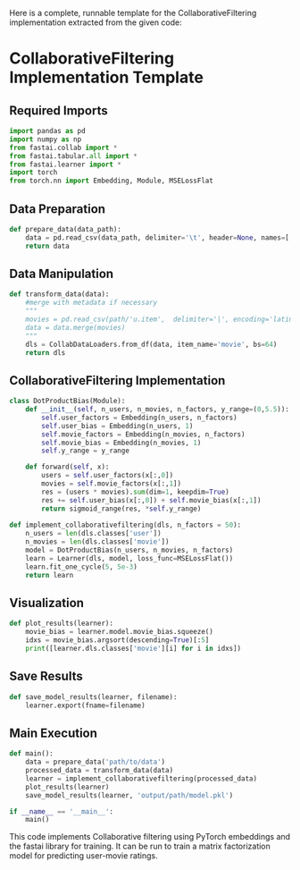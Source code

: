 Here is a complete, runnable template for the CollaborativeFiltering implementation extracted from the given code:

# CollaborativeFiltering Implementation Template

## Required Imports
```python
import pandas as pd
import numpy as np
from fastai.collab import *
from fastai.tabular.all import *
from fastai.learner import *
import torch
from torch.nn import Embedding, Module, MSELossFlat
```

## Data Preparation
```python
def prepare_data(data_path):
    data = pd.read_csv(data_path, delimiter='\t', header=None, names=['user','movie','rating','timestamp'])
    return data
```

## Data Manipulation
```python
def transform_data(data):
    #merge with metadata if necessary
    """
    movies = pd.read_csv(path/'u.item',  delimiter='|', encoding='latin-1', usecols=(0,1), names=('movie','title'), header=None)
    data = data.merge(movies)
    """
    dls = CollabDataLoaders.from_df(data, item_name='movie', bs=64)
    return dls
```

## CollaborativeFiltering Implementation
```python
class DotProductBias(Module):
    def __init__(self, n_users, n_movies, n_factors, y_range=(0,5.5)):
        self.user_factors = Embedding(n_users, n_factors)
        self.user_bias = Embedding(n_users, 1)
        self.movie_factors = Embedding(n_movies, n_factors)
        self.movie_bias = Embedding(n_movies, 1)
        self.y_range = y_range

    def forward(self, x):
        users = self.user_factors(x[:,0])
        movies = self.movie_factors(x[:,1])
        res = (users * movies).sum(dim=1, keepdim=True)
        res += self.user_bias(x[:,0]) + self.movie_bias(x[:,1])
        return sigmoid_range(res, *self.y_range)
        
def implement_collaborativefiltering(dls, n_factors = 50):
    n_users = len(dls.classes['user'])
    n_movies = len(dls.classes['movie'])
    model = DotProductBias(n_users, n_movies, n_factors)
    learn = Learner(dls, model, loss_func=MSELossFlat())
    learn.fit_one_cycle(5, 5e-3)
    return learn
```

## Visualization
```python
def plot_results(learner):
    movie_bias = learner.model.movie_bias.squeeze()
    idxs = movie_bias.argsort(descending=True)[:5]
    print([learner.dls.classes['movie'][i] for i in idxs])
```

## Save Results
```python
def save_model_results(learner, filename):
    learner.export(fname=filename)
```

## Main Execution
```python
def main():
    data = prepare_data('path/to/data')
    processed_data = transform_data(data)
    learner = implement_collaborativefiltering(processed_data)
    plot_results(learner)
    save_model_results(learner, 'output/path/model.pkl')

if __name__ == '__main__':
    main()
```

This code implements Collaborative filtering using PyTorch embeddings and the fastai library for training. It can be run to train a matrix factorization model for predicting user-movie ratings.